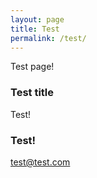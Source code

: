 ```yaml
---
layout: page
title: Test
permalink: /test/
---
```


Test page!

### Test title

Test!

### Test!

[test@test.com](mailto:test@test.com)
